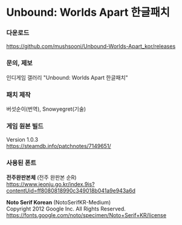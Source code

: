 # Unbound: Worlds Apart 한글패치  


### 다운로드
https://github.com/mushsooni/Unbound-Worlds-Apart_kor/releases

### 문의, 제보
인디게임 갤러리 "Unbound: Worlds Apart 한글패치"

### 패치 제작
버섯순이(번역), Snowyegret(기술)

### 게임 원본 빌드
Version 1.0.3  
https://steamdb.info/patchnotes/7149651/

### 사용된 폰트

**전주완판본체** (전주 완판본 순R)  
https://www.jeonju.go.kr/index.9is?contentUid=ff8080818990c349018b041a9e943a6d

**Noto Serif Korean** (NotoSerifKR-Medium)  
Copyright 2012 Google Inc. All Rights Reserved.  
https://fonts.google.com/noto/specimen/Noto+Serif+KR/license
